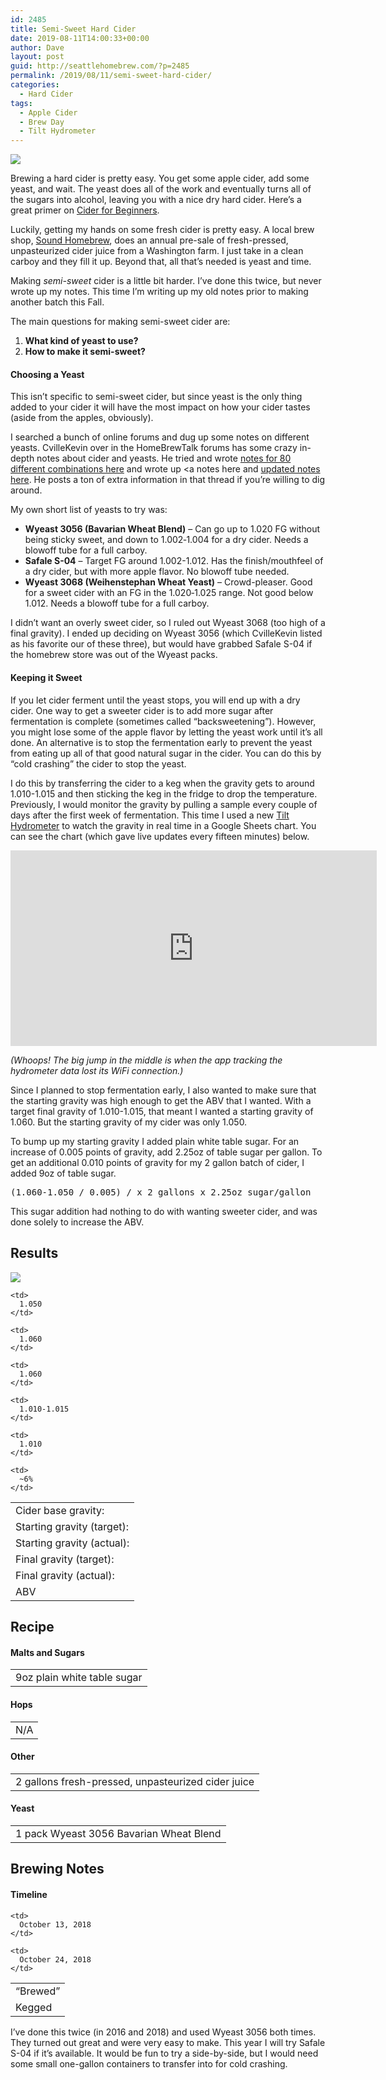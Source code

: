 ```yaml
---
id: 2485
title: Semi-Sweet Hard Cider
date: 2019-08-11T14:00:33+00:00
author: Dave
layout: post
guid: http://seattlehomebrew.com/?p=2485
permalink: /2019/08/11/semi-sweet-hard-cider/
categories:
  - Hard Cider
tags:
  - Apple Cider
  - Brew Day
  - Tilt Hydrometer
---
```

[<img src="/wp-content/uploads/2018/10/43499799534_762a874db8_b-750x500.jpg" class="aligncenter" />](https://www.flickr.com/photos/observerxtra/43499799534/)

Brewing a hard cider is pretty easy. You get some apple cider, add some yeast, and wait. The yeast does all of the work and eventually turns all of the sugars into alcohol, leaving you with a nice dry hard cider. Here&#8217;s a great primer on [Cider for Beginners](https://www.homebrewtalk.com/forum/threads/cider-for-beginners.508303/).

Luckily, getting my hands on some fresh cider is pretty easy. A local brew shop, [Sound Homebrew](http://soundhomebrew.com), does an annual pre-sale of fresh-pressed, unpasteurized cider juice from a Washington farm. I just take in a clean carboy and they fill it up. Beyond that, all that&#8217;s needed is yeast and time.

Making _semi-sweet_ cider is a little bit harder. I&#8217;ve done this twice, but never wrote up my notes. This time I&#8217;m writing up my old notes prior to making another batch this Fall. 

The main questions for making semi-sweet cider are:

  1. **What kind of yeast to use?**
  2. **How to make it semi-sweet?**

<!--more-->

#### Choosing a Yeast

This isn&#8217;t specific to semi-sweet cider, but since yeast is the only thing added to your cider it will have the most impact on how your cider tastes (aside from the apples, obviously).

I searched a bunch of online forums and dug up some notes on different yeasts. CvilleKevin over in the HomeBrewTalk forums has some crazy in-depth notes about cider and yeasts. He tried and wrote [notes for 80 different combinations here](https://www.homebrewtalk.com/forum/threads/results-from-juice-yeast-and-sugar-experiments.83060/) and wrote up <a notes here</a> and [updated notes here](https://www.homebrewtalk.com/forum/threads/results-from-juice-yeast-and-sugar-experiments.83060/page-21#post-5710045). He posts a ton of extra information in that thread if you&#8217;re willing to dig around.

My own short list of yeasts to try was:

  * **Wyeast 3056 (Bavarian Wheat Blend)** &#8211; Can go up to 1.020 FG without being sticky sweet, and down to 1.002&#8209;1.004 for a dry cider. Needs a blowoff tube for a full carboy.
  * **Safale S-04** &#8211; Target FG around 1.002-1.012. Has the finish/mouthfeel of a dry cider, but with more apple flavor. No blowoff tube needed.
  * **Wyeast 3068 (Weihenstephan Wheat Yeast)** &#8211; Crowd-pleaser. Good for a sweet cider with an FG in the 1.020&#8209;1.025 range. Not good below 1.012. Needs a blowoff tube for a full carboy.

I didn&#8217;t want an overly sweet cider, so I ruled out Wyeast 3068 (too high of a final gravity). I ended up deciding on Wyeast 3056 (which CvilleKevin listed as his favorite our of these three), but would have grabbed Safale S-04 if the homebrew store was out of the Wyeast packs.

#### Keeping it Sweet

If you let cider ferment until the yeast stops, you will end up with a dry cider. One way to get a sweeter cider is to add more sugar after fermentation is complete (sometimes called &#8220;backsweetening&#8221;). However, you might lose some of the apple flavor by letting the yeast work until it&#8217;s all done. An alternative is to stop the fermentation early to prevent the yeast from eating up all of that good natural sugar in the cider. You can do this by &#8220;cold crashing&#8221; the cider to stop the yeast. 

I do this by transferring the cider to a keg when the gravity gets to around 1.010-1.015 and then sticking the keg in the fridge to drop the temperature. Previously, I would monitor the gravity by pulling a sample every couple of days after the first week of fermentation. This time I used a new [Tilt Hydrometer](https://tilthydrometer.com) to watch the gravity in real time in a Google Sheets chart. You can see the chart (which gave live updates every fifteen minutes) below.

<iframe width="586" height="313.46092321755026" seamless frameborder="0" scrolling="no" src="https://docs.google.com/spreadsheets/d/e/2PACX-1vSC7HQPwgU-gws50qs8Ifb9dVc7nOcxzbd8QPQJXnlvn-2X_HIOhePjHNtFOWlLrroAeYvRWYi9HGO1/pubchart?oid=1926483484&amp;format=interactive"></iframe>

_(Whoops! The big jump in the middle is when the app tracking the hydrometer data lost its WiFi connection.)_

Since I planned to stop fermentation early, I also wanted to make sure that the starting gravity was high enough to get the ABV that I wanted. With a target final gravity of 1.010-1.015, that meant I wanted a starting gravity of 1.060. But the starting gravity of my cider was only 1.050.

To bump up my starting gravity I added plain white table sugar. For an increase of 0.005 points of gravity, add 2.25oz of table sugar per gallon. To get an additional 0.010 points of gravity for my 2 gallon batch of cider, I added 9oz of table sugar.

<pre>(1.060-1.050 / 0.005) / x 2 gallons x 2.25oz sugar/gallon</pre>

This sugar addition had nothing to do with wanting sweeter cider, and was done solely to increase the ABV.

## Results

<img src="/wp-content/uploads/2019/08/cider2018_3-500x500.jpg" class="aligncenter" /> 

<table class="brewtable">
  <tr>
    <td>
      Cider base gravity:
    </td>
    
    <td>
      1.050
    </td>
  </tr>
  
  <tr>
    <td>
      Starting gravity (target):
    </td>
    
    <td>
      1.060
    </td>
  </tr>
  
  <tr>
    <td>
      Starting gravity (actual):
    </td>
    
    <td>
      1.060
    </td>
  </tr>
  
  <tr>
    <td>
      Final gravity (target):
    </td>
    
    <td>
      1.010-1.015
    </td>
  </tr>
  
  <tr>
    <td>
      Final gravity (actual):
    </td>
    
    <td>
      1.010
    </td>
  </tr>
  
  <tr>
    <td>
      ABV
    </td>
    
    <td>
      ~6%
    </td>
  </tr>
</table>

## Recipe

#### Malts and Sugars

<table class="brewtable">
  <tr>
    <td>
      9oz plain white table sugar
    </td>
  </tr>
</table>

#### Hops

<table class="brewtable">
  <tr>
    <td>
      N/A
    </td>
  </tr>
</table>

#### Other

<table class="brewtable">
  <tr>
    <td>
      2 gallons fresh-pressed, unpasteurized cider juice
    </td>
  </tr>
</table>

#### Yeast

<table class="brewtable">
  <tr>
    <td>
      1 pack Wyeast 3056 Bavarian Wheat Blend
    </td>
  </tr>
</table>

## Brewing Notes

#### Timeline

<table class="brewtable">
  <tr>
    <td>
      &#8220;Brewed&#8221;
    </td>
    
    <td>
      October 13, 2018
    </td>
  </tr>
  
  <tr>
    <td>
      Kegged
    </td>
    
    <td>
      October 24, 2018
    </td>
  </tr>
</table>

I&#8217;ve done this twice (in 2016 and 2018) and used Wyeast 3056 both times. They turned out great and were very easy to make. This year I will try Safale S-04 if it&#8217;s available. It would be fun to try a side-by-side, but I would need some small one-gallon containers to transfer into for cold crashing.
